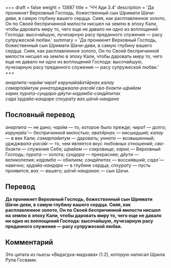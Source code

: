 +++
draft = false
weight = 13887
title = 'ЧЧ Ади 3.4'
description = 'Да проникнет Верховный Господь, божественный сын Шримати Шачи-деви, в самую глубину вашего сердца. Сияя, как расплавленное золото, Он по Своей беспричинной милости нисшел на землю в эпоху Кали, чтобы даровать миру то, чего еще не давало ни одно из воплощений Господа: высочайшую, лучезарную расу преданного служения — расу супружеской любви.'
summary = 'Да проникнет Верховный Господь, божественный сын Шримати Шачи-деви, в самую глубину вашего сердца. Сияя, как расплавленное золото, Он по Своей беспричинной милости нисшел на землю в эпоху Кали, чтобы даровать миру то, чего еще не давало ни одно из воплощений Господа: высочайшую, лучезарную расу преданного служения — расу супружеской любви.'
+++

_анарпита-чарӣм̇ чира̄т карун̣айа̄ватӣрн̣ах̣ калау  
самарпайитум уннатоджджвала-раса̄м̇ сва-бхакти-ш́рийам  
харих̣ пурат̣а-сундара-дйути-кадамба-сандӣпитах̣  
сада̄ хр̣дайа-кандаре спхурату вах̣ ш́ачӣ-нандана_

## Пословный перевод

_анарпита_ — не дано; _чарӣм_ — то, которое было прежде; _чира̄т_ — долго; _карун̣айа̄_ — беспричинной милостью; _аватӣрн̣ах̣_ — нисшедший; _калау_ — в век Кали; _самарпайитум_ — даровать; _унната_ — возвышенный; _уджджвала_\-_раса̄м_ — то, чем является вкус любовных отношений; _сва_\-_бхакти_ — служения Себе; _ш́рийам_ — сокровище; _харих̣_ — Верховный Господь; _пурат̣а_ — золота; _сундара_ — прекраснее; _дйути_ — великолепия; _кадамба_ — обилием; _сандӣпитах̣_ — воссиявший; _сада̄_ — навечно; _хр̣дайа_\-_кандаре_ — в глубине сердца; _спхурату_ — пусть проявится; _вах̣_ — вашего; _ш́ачӣ_\-_нанданах̣_ — сын Шачи.

## Перевод

**Да проникнет Верховный Господь, божественный сын Шримати Шачи-деви, в самую глубину вашего сердца. Сияя, как расплавленное золото, Он по Своей беспричинной милости нисшел на землю в эпоху Кали, чтобы даровать миру то, чего еще не давало ни одно из воплощений Господа: высочайшую, лучезарную расу преданного служения — расу супружеской любви.**

## Комментарий

Это цитата из пьесы «Видагдха-мадхава» (1.2), которую написал Шрила Рупа Госвами.
